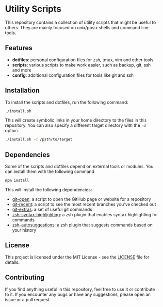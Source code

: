 # Utility Scripts

This repository contains a collection of utility scripts that might be
useful to others. They are mainly focused on unix/posix shells and command
line tools.

## Features

- **dotfiles**: personal configuration files for zsh, tmux, vim and other tools
- **scripts**: various scripts to make work easier, such as backup, git, ssh and more
- **config**: additional configuration files for tools like git and ssh

## Installation

To install the scripts and dotfiles, run the following command:

```bash
./install.sh
```

This will create symbolic links in your home directory to the files in this repository. You can also specify a different target directory with the `-d` option.

```bash
./install.sh -d /path/to/target
```

## Dependencies

Some of the scripts and dotfiles depend on external tools or modules.
You can install them with the following command:

```bash
npm install
```

This will install the following dependencies:

- [git-open](https://github.com/paulirish/git-open): a script to open the GitHub page or website for a repository
- [git-recent](https://github.com/paulirish/git-recent): a script to see the most recent branches you've checked out
- [git-extras](https://github.com/tj/git-extras): a set of useful git commands
- [zsh-syntax-highlighting](https://github.com/zsh-users/zsh-syntax-highlighting): a zsh plugin that enables syntax highlighting for commands
- [zsh-autosuggestions](https://github.com/zsh-users/zsh-autosuggestions): a zsh plugin that suggests commands based on your history

## License

This project is licensed under the MIT License - see the [LICENSE](LICENSE) file for details.

## Contributing

If you find anything useful in this repository, feel free to use it or contribute to it. If you encounter any bugs or have any suggestions, please open an issue or a pull request.
